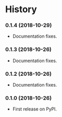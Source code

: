 # History

### 0.1.4 (2018-10-29)

* Documentation fixes.

### 0.1.3 (2018-10-26)

* Documentation fixes.

### 0.1.2 (2018-10-26)

* Documentation fixes.

### 0.1.0 (2018-10-26)

* First release on PyPI.
